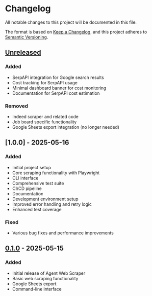 # Changelog

All notable changes to this project will be documented in this file.

The format is based on [Keep a Changelog](https://keepachangelog.com/en/1.0.0/),
and this project adheres to [Semantic Versioning](https://semver.org/spec/v2.0.0.html).

## [Unreleased]

### Added
- SerpAPI integration for Google search results
- Cost tracking for SerpAPI usage
- Minimal dashboard banner for cost monitoring
- Documentation for SerpAPI cost estimation

### Removed
- Indeed scraper and related code
- Job board specific functionality
- Google Sheets export integration (no longer needed)

## [1.0.0] - 2025-05-16

### Added
- Initial project setup
- Core scraping functionality with Playwright
- CLI interface
- Comprehensive test suite
- CI/CD pipeline
- Documentation
- Development environment setup
- Improved error handling and retry logic
- Enhanced test coverage

### Fixed
- Various bug fixes and performance improvements

## [0.1.0] - 2025-05-15

### Added
- Initial release of Agent Web Scraper
- Basic web scraping functionality
- Google Sheets export
- Command-line interface

[Unreleased]: https://github.com/yourusername/agent-web-scraper/compare/v0.1.0...HEAD
[0.1.0]: https://github.com/yourusername/agent-web-scraper/releases/tag/v0.1.0
